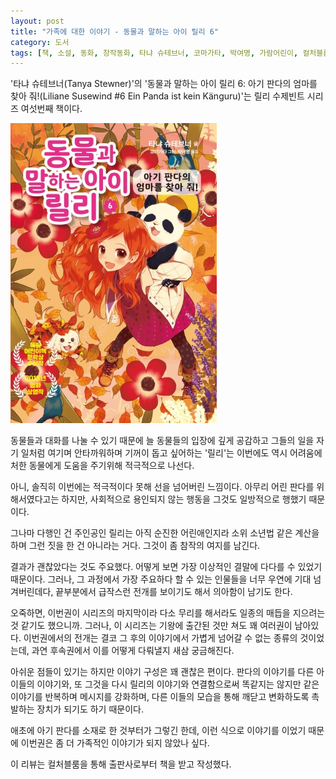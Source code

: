 ```yaml
---
layout: post
title: "가족에 대한 이야기 - 동물과 말하는 아이 릴리 6"
category: 도서
tags: [책, 소설, 동화, 창작동화, 타냐 슈테브너, 코마가타, 박여명, 가람어린이, 컬처블룸, 서평]
---
```


'타냐 슈테브너(Tanya Stewner)'의
'동물과 말하는 아이 릴리 6: 아기 판다의 엄마를 찾아 줘!(Liliane Susewind #6 Ein Panda ist kein Känguru)'는
릴리 수제빈트 시리즈 여섯번째 책이다.

![표지](/images/book/liliane-susewind-6-ein-panda-ist-kein-kaenguru-book-h480.jpg)

동물들과 대화를 나눌 수 있기 때문에
늘 동물들의 입장에 깊게 공감하고
그들의 일을 자기 일처럼 여기며 안타까워하며
기꺼이 돕고 싶어하는 '릴리'는
이번에도 역시 어려움에 처한 동물에게 도움을 주기위해 적극적으로 나선다.

아니, 솔직히 이번에는 적극적이다 못해 선을 넘어버린 느낌이다.
아무리 어린 판다를 위해서였다고는 하지만,
사회적으로 용인되지 않는 행동을
그것도 일방적으로 행했기 때문이다.

그나마 다행인 건 주인공인 릴리는 아직 순진한 어린애인지라
소위 소년법 같은 계산을 하며 그런 짓을 한 건 아니라는 거다.
그것이 좀 참작의 여지를 남긴다.

결과가 괜찮았다는 것도 주요했다.
어떻게 보면 가장 이상적인 결말에 다다를 수 있었기 때문이다.
그러나, 그 과정에서 가장 주요하다 할 수 있는 인물들을 너무 우연에 기대 넘겨버린데다,
끝부분에서 급작스런 전개를 보이기도 해서 의아함이 남기도 한다.

오죽하면, 이번권이 시리즈의 마지막이라
다소 무리를 해서라도 일종의 매듭을 지으려는 것 같기도 했으니까.
그러나, 이 시리즈는 기왕에 출간된 것만 쳐도 꽤 여러권이 남아있다.
이번권에서의 전개는 결코 그 후의 이야기에서 가볍게 넘어갈 수 없는 종류의 것이었는데,
과연 후속권에서 이를 어떻게 다뤄낼지 새삼 궁금해진다.

아쉬운 점들이 있기는 하지만 이야기 구성은 꽤 괜찮은 편이다.
판다의 이야기를 다른 아이들의 이야기와, 또 그것을 다시 릴리의 이야기와 연결함으로써
똑같지는 않지만 같은 이야기를 반복하며 메시지를 강화하며,
다른 이들의 모습을 통해 깨닫고 변화하도록 촉발하는 장치가 되기도 하기 때문이다.

애초에 아기 판다를 소재로 한 것부터가 그렇긴 한데,
이런 식으로 이야기를 이었기 때문에 이번권은 좀 더 가족적인 이야기가 되지 않았나 싶다.



<div class="im im-info">
이 리뷰는 컬처블룸을 통해 출판사로부터 책을 받고 작성했다.
</div>
